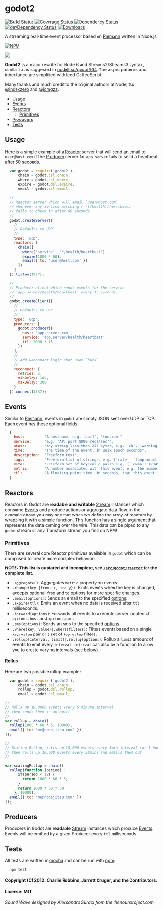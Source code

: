 # godot2

[![Build Status][ci-nextorigin]][travis-ci]
[![Coverage Status][coverage-nextorigin]][coveralls]
[![Dependency Status][dependency]][david]
[![devDependency Status][dev-dependency]][david-dev]
[![Downloads][downloads]][npm-package]

A streaming real-time event processor based on [Riemann][riemann] written in Node.js

[![NPM][npm-stats]][npm-package]

![](https://i.cloudup.com/zCF6jLRpLf.png)

**Godot2** is a major rewrite for Node 6 and Streams2/Streams3 syntax, similar to as suggested in [nodejitsu/godot#64](https://github.com/nodejitsu/godot/issues/64).  The async patterns and inheritance are simplified with Iced CoffeeScript.

Many thanks and much credit to the original authors at Nodejitsu, [@indexzero](https://github.com/indexzero) and [@jcrugzz](https://github.com/jcrugzz).

* [Usage](#usage)
* [Events](#events)
* [Reactors](#reactors)
  * [Primitives](#primitives)
* [Producers](#producers)
* [Tests](#test)

## Usage

Here is a simple example of a [Reactor](#reactors) server that will send an email to `user@host.com` if the [Producer](#producer) server for `app.server` fails to send a heartbeat after 60 seconds.

``` js
  var godot = require('godot2'),
      chain = godot.dsl.chain,
      where = godot.dsl.where,
      expire = godot.dsl.expire,
      email = godot.dsl.email;

  //
  // Reactor server which will email `user@host.com`
  // whenever any service matching /.*\/health\/heartbeat/
  // fails to check in after 60 seconds.
  //
  godot.createServer({
    //
    // Defaults to UDP
    //
    type: 'udp',
    reactors: [
      chain([
        where('service', '*/health/heartbeat'),
        expire(1000 * 60),
        email({ to: 'user@host.com' })
      ])
    ]
  }).listen(1337);

  //
  // Producer client which sends events for the service
  // `app.server/health/heartbeat` every 15 seconds.
  //
  godot.createClient({
    //
    // Defaults to UDP
    //
    type: 'udp',
    producers: [
      godot.producer({
        host: 'app.server.com',
        service: 'app.server/health/heartbeat',
        ttl: 1000 * 15
      })
    ],
    //
    // Add Reconnect logic that uses `back`
    //
    reconnect: {
      retries: 2,
      minDelay: 100,
      maxDelay: 300
    }
  }).connect(1337);
```

## Events
Similar to [Riemann][riemann], events in `godot` are simply JSON sent over UDP or TCP. Each event has these optional fields:

``` js
  {
    host:         "A hostname, e.g. 'api1', 'foo.com'"
    service:      "e.g. 'API port 8000 reqs/sec'",
    state:        "Any string less than 255 bytes, e.g. 'ok', 'warning', 'critical'",
    time:         "The time of the event, in unix epoch seconds",
    description:  "Freeform text",
    tags:         "Freeform list of strings, e.g. ['rate', 'fooproduct', 'transient']",
    meta:         "Freeform set of key:value pairs e.g. { 'ewma': 12345 }",
    metric:       "A number associated with this event, e.g. the number of reqs/sec.",
    ttl:          "A floating-point time, in seconds, that this event is considered valid for."
  }
```

## Reactors
Reactors in Godot are **readable and writable** [Stream][stream] instances which consume [Events](#events) and produce actions or aggregate data flow. In the example above you may see that when we define the array of reactors by wrapping it with a simple function. This function has a single argument that represents the data coming over the wire. This data can be piped to any `godot` stream or any Transform stream you find on NPM!

### Primitives

There are several core Reactor primitives available in `godot` which can be composed to create more complex behavior:

**NOTE: This list is outdated and incomplete, see [`/src/godot/reactor`](https://github.com/nextorigin/godot2/tree/nextorigin/src/godot/reactor) for the complete list.**

* `.aggregate()`: Aggregates `metric` property on events
* `.change(key {from: x, to: y})`: Emits events when the key is changed, accepts optional `from` and `to` options for more specific changes.
* `.email(options)`: Sends an email to the specified [options][email-options].
* `.expire(ttl)`: Emits an event when no data is received after `ttl` milliseconds.
* `.forward(options)`: Forwards all events to a remote server located at `options.host` and `options.port`.
* `.sms(options)`: Sends an sms to the specified [options][sms-options].
* `.where(key, value)|.where(filters)`: Filters events based on a single `key:value` pair or a set of `key:value` filters.
* `.rollup(interval, limit)|.rollup(options)`: Rollup a `limit` amount of events to emit every `interval`. `interval` can also be a function to allow you to create varying intervals (see below).

#### Rollup
Here are two possible rollup examples:

```js
  var godot = require('godot2'),
      chain = godot.dsl.chain,
      rollup = godot.dsl.rollup,
      email = godot.dsl.email;

//
// Rolls up 10,0000 events every 5 minute interval
// then sends them in an email
//
var rollup = chain([
  rollup(1000 * 60 * 5, 10000),
  email({ to: 'me@nodejitsu.com' })
]);

//
// Scaling Rollup, rolls up 10,000 events every 5min interval for 1 hour,
// then rolls up 10,000 events every 30mins and emails them out
//

var scalingRollup = chain([
  rollup(function (period) {
      if(period < 12) {
        return 1000 * 60 * 5;
      }
      return 1000 * 60 * 30;
    }, 10000),
  email({ to: 'me@nodejitsu.com' })
]);
```

## Producers
Producers in Godot are **readable** [Stream][stream] instances which produce [Events](#events). Events will be emitted by a given Producer every `ttl` milliseconds.

## Tests

All tests are written in [mocha][mocha] and can be run with [npm][npm]:

```
  npm test
```

#### Copyright (C) 2012. Charlie Robbins, Jarrett Cruger, and the Contributors.
#### License: MIT

_Sound Wave designed by Alessandro Suraci from the thenounproject.com_

[riemann]: http://aphyr.github.com/riemann/
[stream]: http://nodejs.org/api/stream.html
[email-options]: https://github.com/nodejitsu/godot/tree/master/lib/godot/reactor/email.js
[sms-options]: https://github.com/nodejitsu/godot/blob/master/lib/godot/reactor/sms.js
[npm]: https://npmjs.org
[mocha]: http://mochajs.org/


  [ci-nextorigin]: https://img.shields.io/travis/nextorigin/godot2/nextorigin.svg?style=flat-square
  [travis-ci]: https://travis-ci.org/nextorigin/godot2
  [coverage-nextorigin]: https://img.shields.io/coveralls/nextorigin/godot2/nextorigin.svg?style=flat-square
  [coveralls]: https://coveralls.io/r/nextorigin/godot2
  [dependency]: https://img.shields.io/david/nextorigin/godot2.svg?style=flat-square
  [david]: https://david-dm.org/nextorigin/godot2
  [dev-dependency]: https://img.shields.io/david/dev/nextorigin/godot2.svg?style=flat-square
  [david-dev]: https://david-dm.org/nextorigin/godot2?type=dev
  [downloads]: https://img.shields.io/npm/dm/godot2.svg?style=flat-square
  [npm-package]: https://www.npmjs.org/package/godot2
  [npm-stats]: https://nodei.co/npm/godot2.png?downloads=true&downloadRank=true&stars=true
